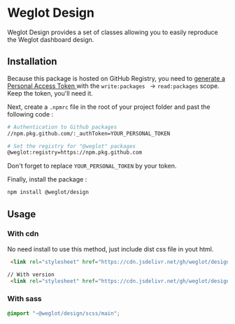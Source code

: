 # Weglot Design

Weglot Design provides a set of classes allowing you to easily reproduce the Weglot dashboard design.


## Installation

Because this package is hosted on GitHub Registry, you need to [generate a Personal Access Token ](https://github.com/settings/tokens/new) with the `write:packages ` -> `read:packages` scope. Keep the token, you'll need it.

Next, create a `.npmrc` file in the root of your project folder and past the following code :

```bash
# Authentication to Github packages
//npm.pkg.github.com/:_authToken=YOUR_PERSONAL_TOKEN

# Set the registry for "@weglot" packages
@weglot:registry=https://npm.pkg.github.com
```
Don't forget to replace `YOUR_PERSONAL_TOKEN` by your token.

Finally, install the package :

```bash
npm install @weglot/design
```

## Usage

### With cdn
No need install to use this method, just include dist css file in yout html.

```html
 <link rel="stylesheet" href="https://cdn.jsdelivr.net/gh/weglot/design/dist/css/main.css">

// With version
 <link rel="stylesheet" href="https://cdn.jsdelivr.net/gh/weglot/design@1.0.27/dist/css/main.css">
```

### With sass
```scss
@import "~@weglot/design/scss/main";
```